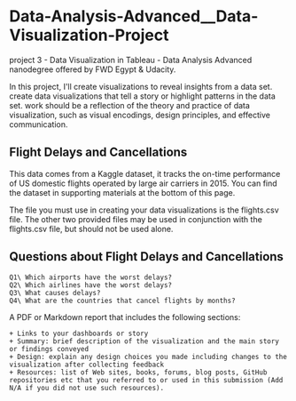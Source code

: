 # Data-Analysis-Advanced__Data-Visualization-Project
project 3 - Data Visualization in Tableau - Data Analysis Advanced nanodegree offered by FWD Egypt &amp; Udacity.

In this project, I'll create visualizations to reveal insights from a data set.  create data visualizations that tell a story or highlight patterns in the data set. work should be a reflection of the theory and practice of data visualization, such as visual encodings, design principles, and effective communication.

## Flight Delays and Cancellations
This data comes from a Kaggle dataset, it tracks the on-time performance of US domestic flights operated by large air carriers in 2015. You can find the dataset in supporting materials at the bottom of this page.

The file you must use in creating your data visualizations is the flights.csv file. The other two provided files may be used in conjunction with the flights.csv file, but should not be used alone.

## Questions about Flight Delays and Cancellations

    Q1\ Which airports have the worst delays?
    Q2\ Which airlines have the worst delays?
    Q3\ What causes delays?
    Q4\ What are the countries that cancel flights by months?

A PDF or Markdown report that includes the following sections:

    + Links to your dashboards or story
    + Summary: brief description of the visualization and the main story or findings conveyed
    + Design: explain any design choices you made including changes to the visualization after collecting feedback
    + Resources: list of Web sites, books, forums, blog posts, GitHub repositories etc that you referred to or used in this submission (Add N/A if you did not use such resources).
